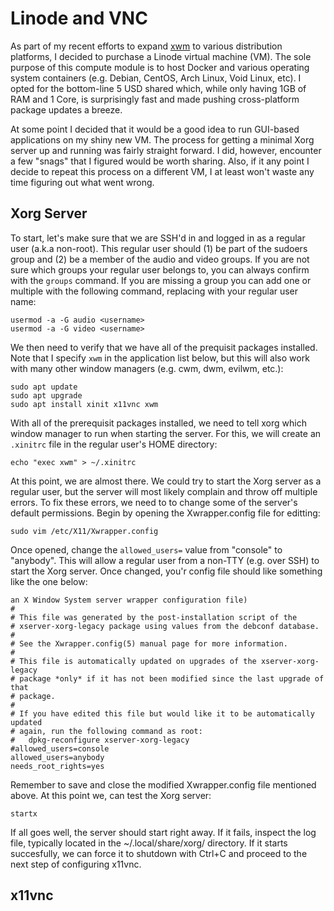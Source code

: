 # Linode and VNC

As part of my recent efforts to expand [xwm](http://github.com/mcpcpc/xwm) to 
various distribution platforms, I decided to purchase a Linode virtual machine
(VM). The sole purpose of this compute module is to host Docker and various 
operating system containers (e.g. Debian, CentOS, Arch Linux, Void Linux, etc). 
I opted for the bottom-line 5 USD shared which, while only having 1GB of RAM 
and 1 Core, is surprisingly fast and made pushing cross-platform package updates
a breeze. 

At some point I decided that it would be a good idea to run GUI-based 
applications on my shiny new VM. The process for getting a minimal Xorg server up
and running was fairly straight forward.  I did, however, encounter a few "snags" 
that I figured would be worth sharing. Also, if it any point I decide to repeat
this process on a different VM, I at least won't waste any time figuring out 
what went wrong.  

## Xorg Server

To start, let's make sure that we are SSH'd in and logged in as a regular user 
(a.k.a non-root). This regular user should (1) be part of the sudoers group and 
(2) be a member of the audio and video groups. If you are not sure which groups 
your regular user belongs to, you can always confirm with the `groups` command. 
If you are missing a group you can add one or multiple with the following 
command, replacing <username> with your regular user name:

```shell
usermod -a -G audio <username>
usermod -a -G video <username>
```

We then need to verify that we have all of the prequisit packages installed. Note
that I specify `xwm` in the application list below, but this will also work with
many other window managers (e.g. cwm, dwm, evilwm, etc.):

```shell
sudo apt update
sudo apt upgrade
sudo apt install xinit x11vnc xwm
```

With all of the prerequisit packages installed, we need to tell xorg which window
manager to run when starting the server. For this, we will create an `.xinitrc` 
file in the regular user's HOME directory: 

```shell
echo "exec xwm" > ~/.xinitrc
```

At this point, we are almost there. We could try to start the Xorg server as a 
regular user, but the server will most likely complain and throw off multiple 
errors. To fix these errors, we need to to change some of the server's default
permissions. Begin by opening the Xwrapper.config file for editting:

```shell
sudo vim /etc/X11/Xwrapper.config
```

Once opened, change the `allowed_users=` value from "console" to "anybody". This
will allow a regular user from a non-TTY (e.g. over SSH) to start the Xorg 
server. Once changed, you'r config file should like something like the one
below:

```
an X Window System server wrapper configuration file)
#
# This file was generated by the post-installation script of the
# xserver-xorg-legacy package using values from the debconf database.
#
# See the Xwrapper.config(5) manual page for more information.
#
# This file is automatically updated on upgrades of the xserver-xorg-legacy
# package *only* if it has not been modified since the last upgrade of that
# package.
#
# If you have edited this file but would like it to be automatically updated
# again, run the following command as root:
#   dpkg-reconfigure xserver-xorg-legacy
#allowed_users=console
allowed_users=anybody
needs_root_rights=yes
```

Remember to save and close the modified Xwrapper.config file mentioned above. At 
this point we, can test the Xorg server:

```shell
startx
```

If all goes well, the server should start right away.  If it fails, inspect the 
log file, typically located in the ~/.local/share/xorg/ directory. If it starts
succesfully, we can force it to shutdown with Ctrl+C and proceed to the next
step of configuring x11vnc.

## x11vnc

